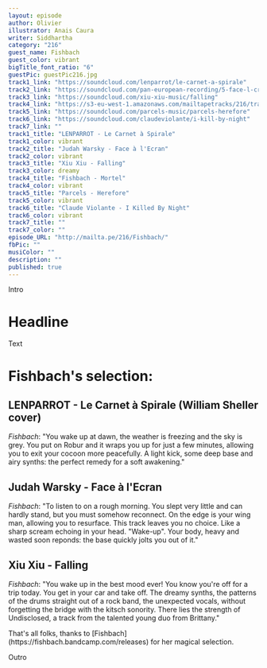 ```yaml
---
layout: episode
author: Olivier
illustrator: Anais Caura
writer: Siddhartha
category: "216"
guest_name: Fishbach
guest_color: vibrant
bigTitle_font_ratio: "6"
guestPic: guestPic216.jpg
track1_link: "https://soundcloud.com/lenparrot/le-carnet-a-spirale"
track2_link: "https://soundcloud.com/pan-european-recording/5-face-l-cran"
track3_link: "https://soundcloud.com/xiu-xiu-music/falling"
track4_link: "https://s3-eu-west-1.amazonaws.com/mailtapetracks/216/track4.mp3"
track5_link: "https://soundcloud.com/parcels-music/parcels-herefore"
track6_link: "https://soundcloud.com/claudeviolante/i-kill-by-night"
track7_link: ""
track1_title: "LENPARROT - Le Carnet à Spirale"
track1_color: vibrant
track2_title: "Judah Warsky - Face à l'Ecran"
track2_color: vibrant
track3_title: "Xiu Xiu - Falling"
track3_color: dreamy
track4_title: "Fishbach - Mortel"
track4_color: vibrant
track5_title: "Parcels - Herefore"
track5_color: vibrant
track6_title: "Claude Violante - I Killed By Night"
track6_color: vibrant
track7_title: ""
track7_color: ""
episode_URL: "http://mailta.pe/216/Fishbach/"
fbPic: ""
musiColor: ""
description: ""
published: true
---
```




<p id="introduction">Intro</p>

# Headline

Text
 
# Fishbach's selection:

## LENPARROT - Le Carnet à Spirale (William Sheller cover)
_Fishbach_: "You wake up at dawn, the weather is freezing and the sky is grey. You put on Robur and it wraps you up for just a few minutes, allowing you to exit your cocoon more peacefully. A light kick, some deep base and airy synths: the perfect remedy for a soft awakening."

## Judah Warsky - Face à l'Ecran
_Fishbach_: "To listen to on a rough morning.
You slept very little and can hardly stand, but you must somehow reconnect. On the edge is your wing man, allowing you to resurface. This track leaves you no choice. Like a sharp scream echoing in your head. "Wake-up". Your body, heavy and wasted soon reponds: the base quickly jolts you out of it."

## Xiu Xiu - Falling
_Fishbach_: "You wake up in the best mood ever! You know you're off for a trip today. You get in your car and take off. The dreamy synths, the patterns of the drums straight out of a rock band, the unexpected vocals, without forgetting the bridge with the kitsch sonority. There lies the strength of Undisclosed, a track from the talented young duo from Brittany."


<p id="outroduction">
That's all folks, thanks to [Fishbach](https://fishbach.bandcamp.com/releases) for her magical selection.</p>
<p id="outroduction">
Outro
</p>
